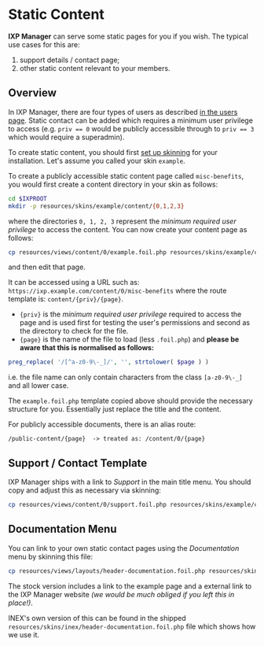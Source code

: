 # Static Content

**IXP Manager** can serve some static pages for you if you wish. The typical use cases for this are:

1. support details / contact page;
2. other static content relevant to your members.

## Overview

In IXP Manager, there are four types of users as described [in the users page](../usage/users.md). Static contact can be added which requires a minimum user privilege to access (e.g. `priv == 0` would be publicly accessible through to `priv == 3` which would require a superadmin).

To create static content, you should first [set up skinning](skinning.md) for your installation. Let's assume you called your skin `example`.

To create a publicly accessible static content page called `misc-benefits`, you would first create a content directory in your skin as follows:

```sh
cd $IXPROOT
mkdir -p resources/skins/example/content/{0,1,2,3}
```

where the directories `0, 1, 2, 3` represent the *minimum required user privilege* to access the content. You can now create your content page as follows:

```sh
cp resources/views/content/0/example.foil.php resources/skins/example/content/0/misc-benefits.foil.php
```

and then edit that page.

It can be accessed using a URL such as: `https://ixp.example.com/content/0/misc-benefits` where the route template is: `content/{priv}/{page}`.

* `{priv}` is the *minimum required user privilege* required to access the page and is used first for testing the user's permissions and second as the directory to check for the file.
* `{page}` is the name of the file to load (less `.foil.php`) and **please be aware that this is normalised as follows:**
```php
preg_replace( '/[^a-z0-9\-_]/', '', strtolower( $page ) )
```
i.e. the file name can only contain characters from the class `[a-z0-9\-_]` and all lower case.


The `example.foil.php` template copied above should provide the necessary structure for you. Essentially just replace the title and the content.

For publicly accessible documents, there is an alias route:

```
/public-content/{page}  -> treated as: /content/0/{page}
```

## Support / Contact Template

IXP Manager ships with a link to *Support* in the main title menu. You should copy and adjust this as necessary via skinning:

```sh
cp resources/views/content/0/support.foil.php resources/skins/example/content/0/support.foil.php
```

## Documentation Menu

You can link to your own static contact pages using the *Documentation* menu by skinning this file:

```sh
cp resources/views/layouts/header-documentation.foil.php resources/skins/example/layouts/header-documentation.foil.php
```

The stock version includes a link to the example page and a external link to the IXP Manager website *(we would be much obliged if you left this in place!)*.

INEX's own version of this can be found in the shipped `resources/skins/inex/header-documentation.foil.php` file which shows how we use it.
